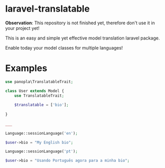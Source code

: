 # laravel-translatable

**Observation**: This repository is not finished yet, therefore don't use it in your project yet!

This is an easy and simple yet effective model translation laravel package.

Enable today your model classes for multiple languages!

# Examples

```php
use panopla\TranslatableTrait;

class User extends Model {
    use TranslatableTrait;
    
    $translatable = ['bio'];
    
}
    
___
    
Language::sessionLanguage('en');

$user->bio = "My English bio";

Language::sessionLanguage('pt');

$user->bio = "Usando Português agora para a minha bio";
    
```